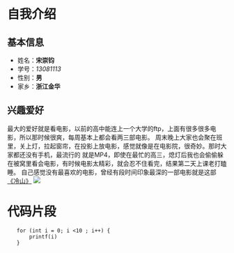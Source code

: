 # 自我介绍
## 基本信息
* 姓名：**宋崇钧**
* 学号：*13081113*
* 性别：**男**
* 家乡：**浙江金华**

## 兴趣爱好
最大的爱好就是看电影，以前的高中能连上一个大学的ftp，上面有很多很多电影，所以那时候很爽，每周基本上都会看两三部电影。
周末晚上大家也会聚在班里，关上灯，拉起窗帘，在投影上放电影，感觉就像是在电影院，很奇妙。那时大家都还没有手机，最流行的
就是MP4，即使在最忙的高三，熄灯后我也会偷偷躲在被窝里看会电影，有时候电影太精彩，就会忍不住看完，结果第二天上课老打瞌睡。
自己感觉没有最喜欢的电影，曾经有段时间印象最深的一部电影就是这部[《冷山》](http://baike.baidu.com/link?url=VMakYQDc21vi71wcgAwnV_M-bdP7xL-ERdrTpHLoMxOZj3s3fL4z66Lrcc2gT3FnG4mY8y54rWfMTT9rml36Lq)
![](http://img1.mtime.com/mg/2007/37/44fc0650-d7a6-456a-a9c5-aba4f5635cfb.jpg)

# 代码片段
       for (int i = 0; i <10 ; i++) {
           printf(i)
       }
 



